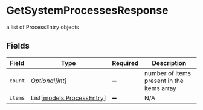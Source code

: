 # GetSystemProcessesResponse

a list of ProcessEntry objects


## Fields

| Field                                                  | Type                                                   | Required                                               | Description                                            |
| ------------------------------------------------------ | ------------------------------------------------------ | ------------------------------------------------------ | ------------------------------------------------------ |
| `count`                                                | *Optional[int]*                                        | :heavy_minus_sign:                                     | number of items present in the items array             |
| `items`                                                | List[[models.ProcessEntry](../models/processentry.md)] | :heavy_minus_sign:                                     | N/A                                                    |